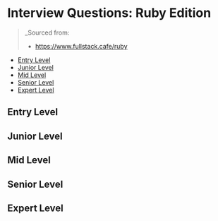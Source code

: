 <!--
<details>
<summary></summary>
</details>
-->

# Interview Questions: Ruby Edition <!-- omit in toc -->

> _Sourced from:
> - https://www.fullstack.cafe/ruby

- [Entry Level](#Entry-Level)
- [Junior Level](#Junior-Level)
- [Mid Level](#Mid-Level)
- [Senior Level](#Senior-Level)
- [Expert Level](#Expert-Level)

## Entry Level

## Junior Level

## Mid Level

## Senior Level

## Expert Level
